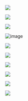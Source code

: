 ![](https://github.com/user-attachments/assets/d13d0768-7c2c-431e-9e6a-fb9b83568fbe)



![](https://github.com/user-attachments/assets/522b969f-3ad2-4265-be01-112ae3e4b707)

![](https://github.com/user-attachments/assets/e55de17d-8a0e-4b0d-b241-f40c7f6a0fbf)

![image](https://github.com/user-attachments/assets/2b2372b8-4f91-4588-ade8-09925eb961ce)



![](https://github.com/user-attachments/assets/3d979cbe-1d90-47d3-bd1a-c47a4dd280ea)


![](https://github.com/user-attachments/assets/62a4ab45-f91e-4a55-a08c-9fa46a85af0b)


![](https://github.com/user-attachments/assets/c0f6bdf2-cc4a-472a-a4c3-375011124dcb)


![](https://github.com/user-attachments/assets/2db6d705-057a-4710-9f7a-be7dcbea67e8)


![](https://github.com/user-attachments/assets/7321311b-a5b6-4163-a540-7a7e5ffe3c2e)


![](https://github.com/user-attachments/assets/f81f96f9-74ee-47db-876f-6aa14bcef853)
